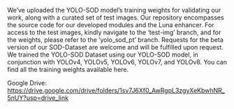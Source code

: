 We’ve uploaded the YOLO-SOD model’s training weights for validating our work, along with a curated set of test images. Our repository encompasses the source code for our developed modules and the Luna enhancer. For access to the test images, kindly navigate to the ‘test-img’ branch, and for the weights, please refer to the ‘yolo_sod_pt’ branch. Requests for the beta version of our SOD-Dataset are welcome and will be fulfilled upon request. We trained the YOLO-SOD Dataset using our YOLO-SOD model, in conjunction with YOLOv4, YOLOv5, YOLOv6, YOLOv7, and YOLOv8. You can find all the training weights available here.

Google Drive: https://drive.google.com/drive/folders/1sv7J6Xf0_AwRgpL3zgyXeKbwhNR_5nUY?usp=drive_link
